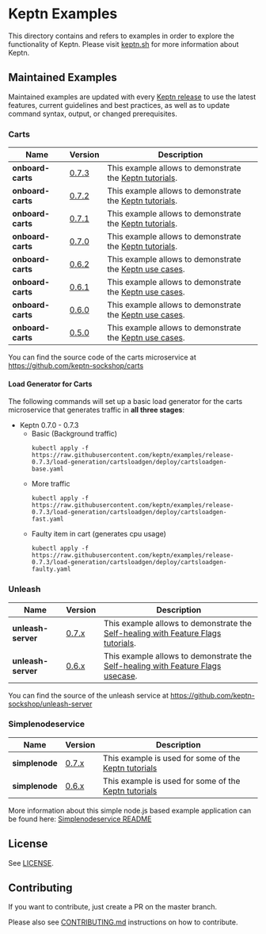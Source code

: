 # Keptn Examples

This directory contains and refers to examples in order to explore the functionality of Keptn. Please visit [keptn.sh](https://keptn.sh) for more information about Keptn.

## Maintained Examples

Maintained examples are updated with every [Keptn release](https://github.com/keptn/examples/releases) to use the latest features, current guidelines and best practices, as well as to update command syntax, output, or changed prerequisites.

<!-- See [Example Guidelines](guidelines.md) for a description of what goes in this directory, and what examples should contain. -->

### Carts

|Name | Version | Description | 
------------- | ------------- | ------------ |
| **onboard-carts** | [0.7.3](https://github.com/keptn/examples/tree/release-0.7.3) | This example allows to demonstrate the [Keptn tutorials](https://tutorials.keptn.sh). |
| **onboard-carts** | [0.7.2](https://github.com/keptn/examples/tree/release-0.7.2) | This example allows to demonstrate the [Keptn tutorials](https://tutorials.keptn.sh). |
| **onboard-carts** | [0.7.1](https://github.com/keptn/examples/tree/release-0.7.1) | This example allows to demonstrate the [Keptn tutorials](https://tutorials.keptn.sh). |
| **onboard-carts** | [0.7.0](https://github.com/keptn/examples/tree/release-0.7.0) | This example allows to demonstrate the [Keptn tutorials](https://tutorials.keptn.sh). |
| **onboard-carts** | [0.6.2](https://github.com/keptn/examples/tree/release-0.6.2) | This example allows to demonstrate the [Keptn use cases](https://keptn.sh/docs/0.6.0/usecases/). |
| **onboard-carts** | [0.6.1](https://github.com/keptn/examples/tree/release-0.6.1) | This example allows to demonstrate the [Keptn use cases](https://keptn.sh/docs/0.6.0/usecases/). |
| **onboard-carts** | [0.6.0](https://github.com/keptn/examples/tree/release-0.6.0) | This example allows to demonstrate the [Keptn use cases](https://keptn.sh/docs/0.6.0/usecases/). |
| **onboard-carts** | [0.5.0](https://github.com/keptn/examples/tree/release-0.5.0) | This example allows to demonstrate the [Keptn use cases](https://keptn.sh/docs/0.5.0/usecases/). |

You can find the source code of the carts microservice at https://github.com/keptn-sockshop/carts

#### Load Generator for Carts

The following commands will set up a basic load generator for the carts microservice that generates traffic in **all three stages**:

* Keptn 0.7.0 - 0.7.3
  * Basic (Background traffic)
    ```console
    kubectl apply -f https://raw.githubusercontent.com/keptn/examples/release-0.7.3/load-generation/cartsloadgen/deploy/cartsloadgen-base.yaml
    ```
  * More traffic
    ```console
    kubectl apply -f https://raw.githubusercontent.com/keptn/examples/release-0.7.3/load-generation/cartsloadgen/deploy/cartsloadgen-fast.yaml
    ```
  * Faulty item in cart (generates cpu usage)
    ```console
    kubectl apply -f https://raw.githubusercontent.com/keptn/examples/release-0.7.3/load-generation/cartsloadgen/deploy/cartsloadgen-faulty.yaml
    ```

### Unleash

|Name | Version | Description | 
------------- | ------------- | ------------ |
| **unleash-server** | [0.7.x](https://github.com/keptn/examples/tree/release-0.7.3) | This example allows to demonstrate the [Self-healing with Feature Flags tutorials](https://tutorials.keptn.sh). |
| **unleash-server** | [0.6.x](https://github.com/keptn/examples/tree/release-0.6.2) | This example allows to demonstrate the [Self-healing with Feature Flags usecase](https://keptn.sh/docs/0.6.0/usecases/self-healing-with-keptn/dynatrace-unleash/). |

You can find the source of the unleash service at https://github.com/keptn-sockshop/unleash-server

### Simplenodeservice

|Name | Version | Description | 
------------- | ------------- | ------------ |
| **simplenode** |  [0.7.x](https://github.com/keptn/examples/tree/release-0.7.3) | This example is used for some of the [Keptn tutorials](https://tutorials.keptn.sh) |
| **simplenode** |  [0.6.x](https://github.com/keptn/examples/tree/release-0.6.2) | This example is used for some of the [Keptn tutorials](https://tutorials.keptn.sh) |

More information about this simple node.js based example application can be found here: [Simplenodeservice README](./simplenodeservice/README.md)

## License

See [LICENSE](LICENSE).

## Contributing

If you want to contribute, just create a PR on the master branch.

Please also see [CONTRIBUTING.md](CONTRIBUTING.md) instructions on how to contribute.
